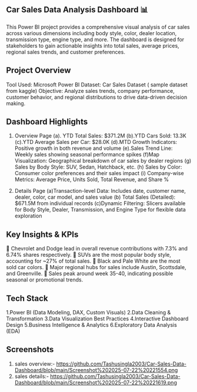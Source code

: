## Car Sales Data Analysis Dashboard 📊
This Power BI project provides a comprehensive visual analysis of car sales across various dimensions including body style, color, dealer location, transmission type, engine type, and more. The dashboard is designed for stakeholders to gain actionable insights into total sales, average prices, regional sales trends, and customer preferences.

## Project Overview
Tool Used: Microsoft Power BI
Dataset: Car Sales Dataset ( sample dataset from kaggle)
Objective: Analyze sales trends, company performance, customer behavior, and regional distributions to drive data-driven decision making.

## Dashboard Highlights
1. Overview Page
(a). YTD Total Sales: $371.2M
(b).YTD Cars Sold: 13.3K
(c).YTD Average Sales per Car: $28.0K
(d).MTD Growth Indicators: Positive growth in both revenue and volume
(e).Sales Trend Line: Weekly sales showing seasonal performance spikes
(f)Map Visualization: Geographical breakdown of car sales by dealer regions
(g) Sales by Body Style: SUV, Sedan, Hatchback, etc.
(h) Sales by Color: Consumer color preferences and their sales impact
(i) Company-wise Metrics: Average Price, Units Sold, Total Revenue, and Share %

2. Details Page
   (a)Transaction-level Data: Includes date, customer name, dealer, color, car model, and sales value
   (b) Total Sales (Detailed): $671.5M from individual records
   (c)Dynamic Filtering: Slicers available for Body Style, Dealer, Transmission, and Engine Type for flexible data exploration

## Key Insights & KPIs
🔹 Chevrolet and Dodge lead in overall revenue contributions with 7.3% and 6.74% shares respectively.
🔹 SUVs are the most popular body style, accounting for ~27% of total sales.
🔹 Black and Pale White are the most sold car colors.
🔹 Major regional hubs for sales include Austin, Scottsdale, and Greenville.
🔹 Sales peak around week 35-40, indicating possible seasonal or promotional trends.

## Tech Stack
1.Power BI (Data Modeling, DAX, Custom Visuals)
2.Data Cleaning & Transformation
3.Data Visualization Best Practices
4.Interactive Dashboard Design
5.Business Intelligence & Analytics
6.Exploratory Data Analysis (EDA)

## Screenshots
1. sales overview:- https://github.com/Tashusingla2003/Car-Sales-Data-Dashboard/blob/main/Screenshot%202025-07-22%20221554.png
2. sales details:- https://github.com/Tashusingla2003/Car-Sales-Data-Dashboard/blob/main/Screenshot%202025-07-22%20221619.png
